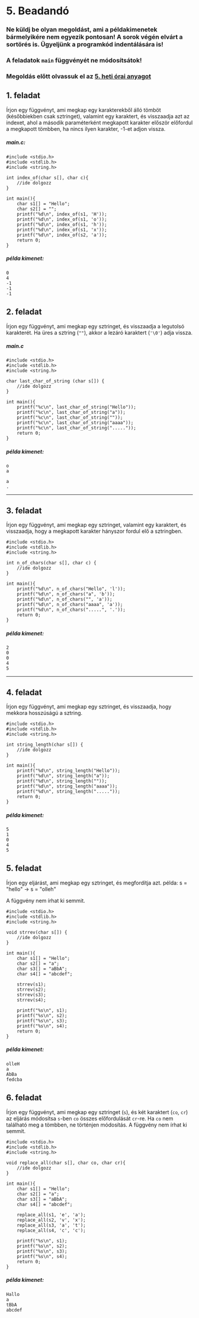 # 5. Beadandó

### Ne küldj be olyan megoldást, ami a példakimenetek bármelyikére nem egyezik pontosan! A sorok végén elvárt a sortörés is. Ügyeljünk a programkód indentálására is!

### A feladatok `main` függvényét ne módosítsátok!

### Megoldás előtt olvassuk el az [5. heti órai anyagot](https://github.com/VGeorgee/Prog1/tree/master/orai-anyag/5.%20het) 

## 1. feladat
Írjon egy függvényt, ami megkap egy karakterekből álló tömböt (későbbiekben csak sztringet), valamint egy karaktert, és visszaadja azt az indexet, ahol
a második paraméterként megkapott karakter először előfordul a megkapott tömbben, ha nincs ilyen karakter, -1-et adjon vissza.


##### main.c:
```
#include <stdio.h>
#include <stdlib.h>
#include <string.h>

int index_of(char s[], char c){
    //ide dolgozz
}

int main(){
    char s1[] = "Hello";
    char s2[] = "";
    printf("%d\n", index_of(s1, 'H'));
    printf("%d\n", index_of(s1, 'o'));
    printf("%d\n", index_of(s1, 'h'));
    printf("%d\n", index_of(s1, 'x'));
    printf("%d\n", index_of(s2, 'a'));
    return 0;
}
```

##### példa kimenet:
```
0
4
-1
-1
-1
```

## 2. feladat 


Írjon egy függvényt, ami megkap egy sztringet, és visszaadja a legutolsó karakterét.
Ha üres a sztring (`""`), akkor a lezáró karaktert (`'\0'`) adja vissza.

##### main.c
```
#include <stdio.h>
#include <stdlib.h>
#include <string.h>

char last_char_of_string (char s[]) {
    //ide dolgozz
}

int main(){
    printf("%c\n", last_char_of_string("Hello"));
    printf("%c\n", last_char_of_string("a"));
    printf("%c\n", last_char_of_string(""));
    printf("%c\n", last_char_of_string("aaaa"));
    printf("%c\n", last_char_of_string("....."));
    return 0;
}
```

##### példa kimenet:
```
o
a

a
.
```

---

## 3. feladat
Írjon egy függvényt, ami megkap egy sztringet, valamint egy karaktert, és visszaadja,
hogy a megkapott karakter hányszor fordul elő a sztringben.

```
#include <stdio.h>
#include <stdlib.h>
#include <string.h>

int n_of_chars(char s[], char c) {
    //ide dolgozz
}

int main(){
    printf("%d\n", n_of_chars("Hello", 'l'));
    printf("%d\n", n_of_chars("a", 'b'));
    printf("%d\n", n_of_chars("", 'a'));
    printf("%d\n", n_of_chars("aaaa", 'a'));
    printf("%d\n", n_of_chars(".....", '.'));
    return 0;
}
```

##### példa kimenet:
```
2
0
0
4
5
```

---


## 4. feladat
Írjon egy függvényt, ami megkap egy sztringet, 
és visszaadja, hogy mekkora hosszúságú a sztring.

    
    
```
#include <stdio.h>
#include <stdlib.h>
#include <string.h>

int string_length(char s[]) {
    //ide dolgozz
}

int main(){
    printf("%d\n", string_length("Hello"));
    printf("%d\n", string_length("a"));
    printf("%d\n", string_length(""));
    printf("%d\n", string_length("aaaa"));
    printf("%d\n", string_length("....."));
    return 0;
}
```

##### példa kimenet:
```
5
1
0
4
5
```

## 5. feladat
Írjon egy eljárást, ami megkap egy sztringet, és megfordítja azt.
példa:
    s = "hello" ->  s = "olleh"
   
A függvény nem írhat ki semmit.

```
#include <stdio.h>
#include <stdlib.h>
#include <string.h>

void strrev(char s[]) {
    //ide dolgozz
}

int main(){
    char s1[] = "Hello";
    char s2[] = "a";
    char s3[] = "aBbA";
    char s4[] = "abcdef";
    
    strrev(s1);
    strrev(s2);
    strrev(s3);
    strrev(s4);    

    printf("%s\n", s1);
    printf("%s\n", s2);
    printf("%s\n", s3);
    printf("%s\n", s4);
    return 0;
}
```

##### példa kimenet:
```
olleH
a
AbBa
fedcba
```

## 6. feladat
Írjon egy függvényt, ami megkap egy sztringet (`s`), és két karaktert (`co`, `cr`)
az eljárás módosítsa `s`-ben `co` összes előfordulását `cr`-re. Ha `co` nem található meg a tömbben, ne történjen módosítás.
A függvény nem írhat ki semmit.

```
#include <stdio.h>
#include <stdlib.h>
#include <string.h>

void replace_all(char s[], char co, char cr){
    //ide dolgozz
}

int main(){
    char s1[] = "Hello";
    char s2[] = "a";
    char s3[] = "aBbA";
    char s4[] = "abcdef";
    
    replace_all(s1, 'e', 'a');
    replace_all(s2, 'v', 'x');
    replace_all(s3, 'a', 't');
    replace_all(s4, 'c', 'c');    

    printf("%s\n", s1);
    printf("%s\n", s2);
    printf("%s\n", s3);
    printf("%s\n", s4);
    return 0;
}
```

##### példa kimenet:
```
Hallo
a
tBbA
abcdef
```